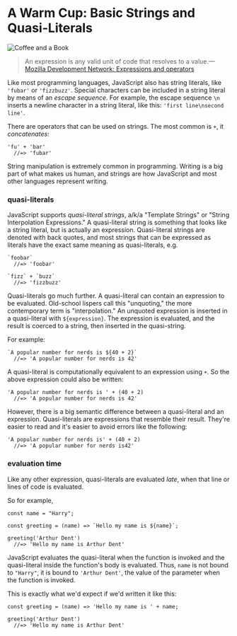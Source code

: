 # A Warm Cup: Basic Strings and Quasi-Literals

![Coffee and a Book](images/coffee-and-a-book.jpg)

> An expression is any valid unit of code that resolves to a value.—[Mozilla Development Network: Expressions and operators](https://developer.mozilla.org/en-US/docs/Web/JavaScript/Guide/Expressions_and_Operators)

Like most programming languages, JavaScript also has string literals, like `'fubar'` or `'fizzbuzz'`. Special characters can be included in a string literal by means of an *escape sequence*. For example, the escape sequence `\n` inserts a newline character in a string literal, like this: `'first line\nsecond line'`.

There are operators that can be used on strings. The most common is `+`, it *concatenates*:

    'fu' + 'bar'
      //=> 'fubar'
      
String manipulation is extremely common in programming. Writing is a big part of what makes us human, and strings are how JavaScript and most other languages represent writing. 

### quasi-literals

JavaScript supports *quasi-literal strings*, a/k/a "Template Strings" or "String Interpolation Expressions." A quasi-literal string is something that looks like a string literal, but is actually an expression. Quasi-literal strings are denoted with back quotes, and most strings that can be expressed as literals have the exact same meaning as quasi-literals, e.g.

    `foobar`
      //=> 'foobar'
      
    `fizz` + `buzz`
      //=> 'fizzbuzz'

Quasi-literals go much further. A quasi-literal can contain an expression to be evaluated. Old-school lispers call this "unquoting," the more contemporary term is "interpolation." An unquoted expression is inserted in a quasi-literal with `${expression}`. The expression is evaluated, and the result is coerced to a string, then inserted in the quasi-string.

For example:

    `A popular number for nerds is ${40 + 2}`
      //=> 'A popular number for nerds is 42'

A quasi-literal is computationally equivalent to an expression using `+`. So the above expression could also be written:

    'A popular number for nerds is ' + (40 + 2)
      //=> 'A popular number for nerds is 42'
      
However, there is a big semantic difference between a quasi-literal and an expression. Quasi-literals are expressions that resemble their result. They're easier to read and it's easier to avoid errors like the following:

    'A popular number for nerds is' + (40 + 2)
      //=> 'A popular number for nerds is42'
      
### evaluation time

Like any other expression, quasi-literals are evaluated *late*, when that line or lines of code is evaluated.

So for example, 

    const name = "Harry";
    
    const greeting = (name) => `Hello my name is ${name}`;
    
    greeting('Arthur Dent')
      //=> 'Hello my name is Arthur Dent'
      
JavaScript evaluates the quasi-literal when the function is invoked and the quasi-literal inside the function's body is evaluated. Thus, `name` is not bound to `"Harry"`, it is bound to `'Arthur Dent'`, the value of the parameter when the function is invoked.

This is exactly what we'd expect if we'd written it like this:
    
    const greeting = (name) => 'Hello my name is ' + name;
    
    greeting('Arthur Dent')
      //=> 'Hello my name is Arthur Dent'

